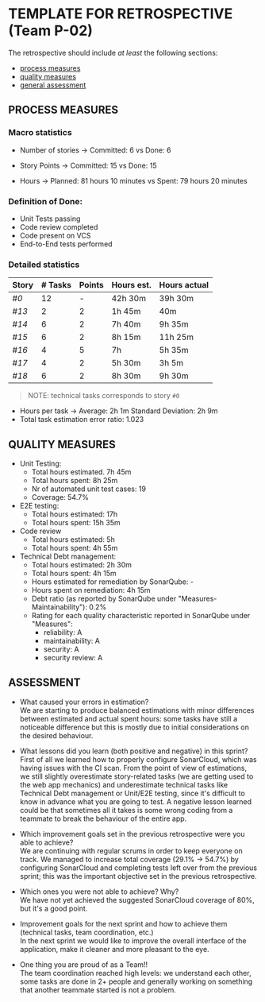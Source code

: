 
TEMPLATE FOR RETROSPECTIVE (Team P-02)
=====================================

The retrospective should include _at least_ the following
sections:

- [process measures](#process-measures)
- [quality measures](#quality-measures)
- [general assessment](#assessment)

## PROCESS MEASURES 

### Macro statistics

- Number of stories → Committed: 6 vs Done: 6
- Story Points → Committed: 15 vs Done: 15

- Hours → Planned: 81 hours 10 minutes vs Spent: 79 hours 20 minutes

### Definition of Done:
 
- Unit Tests passing
- Code review completed
- Code present on VCS
- End-to-End tests performed

### Detailed statistics

| Story  | # Tasks | Points | Hours est. | Hours actual |
|--------|---------|--------|------------|--------------|
| _#0_   |    12   |    -   |  42h 30m  |     39h 30m  |
| _#13_   |    2    |    2   |   1h 45m  |      40m     |  
| _#14_   |    6    |    2   |   7h 40m   |    9h 35m    |
| _#15_   |    6    |    2   |  8h 15m    |      11h 25m  |
| _#16_   |    4    |    5   |     7h     |    5h 35m    |
| _#17_  |    4    |    2   |    5h 30m   |     3h 5m   |
| _#18_  |    6    |    2   |   8h 30m    |    9h 30m    |

> NOTE: technical tasks corresponds to story `#0`

- Hours per task → Average: 2h 1m Standard Deviation: 2h 9m
- Total task estimation error ratio: 1.023

  
## QUALITY MEASURES 

- Unit Testing:
  - Total hours estimated. 7h 45m
  - Total hours spent: 8h 25m
  - Nr of automated unit test cases: 19 
  - Coverage: 54.7%
- E2E testing:
  - Total hours estimated: 17h
  - Total hours spent: 15h 35m
- Code review 
  - Total hours estimated: 5h
  - Total hours spent: 4h 55m
- Technical Debt management:
  - Total hours estimated: 2h 30m
  - Total hours spent: 4h 15m
  - Hours estimated for remediation by SonarQube: -
  - Hours spent on remediation: 4h 15m
  - Debt ratio (as reported by SonarQube under "Measures-Maintainability"): 0.2%
  - Rating for each quality characteristic reported in SonarQube under "Measures":
     - reliability: A
     - maintainability: A
     - security: A
     - security review: A


## ASSESSMENT

- What caused your errors in estimation?<br/>
We are starting to produce balanced estimations with minor differences between estimated and actual spent hours: some tasks have still a noticeable difference but this is mostly due to initial considerations on the desired behaviour.

- What lessons did you learn (both positive and negative) in this sprint?<br/>
First of all we learned how to properly configure SonarCloud, which was having issues with the CI scan.
From the point of view of estimations, we still slightly overestimate story-related tasks (we are getting used to the web app mechanics) and underestimate technical tasks like Technical Debt management or Unit/E2E testing, since it's difficult to know in advance what you are going to test.
A negative lesson learned could be that sometimes all it takes is some wrong coding from a teammate to break the behaviour of the entire app.

- Which improvement goals set in the previous retrospective were you able to achieve? <br/>
We are continuing with regular scrums in order to keep everyone on track.
We managed to increase total coverage (29.1% -> 54.7%) by configuring SonarCloud and completing tests left over from the previous sprint; this was the important objective set in the previous retrospective. 

- Which ones you were not able to achieve? Why?<br/>
We have not yet achieved the suggested SonarCloud coverage of 80%, but it's a good point.

- Improvement goals for the next sprint and how to achieve them (technical tasks, team coordination, etc.)<br/>
In the next sprint we would like to improve the overall interface of the application, make it cleaner and more pleasant to the eye.

- One thing you are proud of as a Team!!<br/>
The team coordination reached high levels: we understand each other, some tasks are done in 2+ people and generally working on something that another teammate started is not a problem.